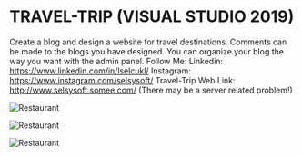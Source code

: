 # TRAVEL-TRIP (VISUAL STUDIO 2019)
Create a blog and design a website for travel destinations. Comments can be made to the blogs you have designed. You can organize your blog the way you want with the admin panel.
Follow Me: 
Linkedin: https://www.linkedin.com/in/lselcukl/ 
Instagram: https://www.instagram.com/selsysoft/
Travel-Trip Web Link: http://www.selsysoft.somee.com/ (There may be a server related problem!)

![Restaurant](https://user-images.githubusercontent.com/67559667/98141114-4f2bbb00-1ed7-11eb-86a3-a46ef1e225e5.png)

![Restaurant](https://user-images.githubusercontent.com/67559667/98141390-9d40be80-1ed7-11eb-8877-0ae46566a13e.png)

![Restaurant](https://user-images.githubusercontent.com/67559667/98141507-c1040480-1ed7-11eb-9666-24481410ca45.png)
